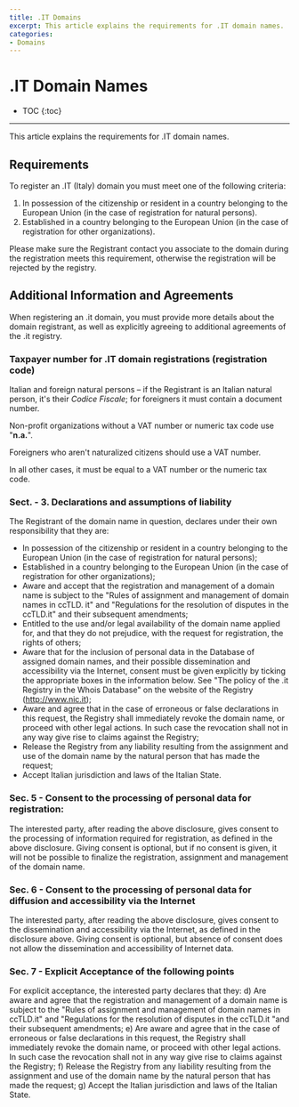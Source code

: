 ```yaml
---
title: .IT Domains
excerpt: This article explains the requirements for .IT domain names.
categories:
- Domains
---
```


# .IT Domain Names

* TOC
{:toc}

---

This article explains the requirements for .IT domain names.

## Requirements

To register an .IT (Italy) domain you must meet one of the following criteria:

1. In possession of the citizenship or resident in a country belonging to the European Union (in the case of registration for natural persons).
1. Established in a country belonging to the European Union (in the case of registration for other organizations).

Please make sure the Registrant contact you associate to the domain during the registration meets this requirement, otherwise the registration will be rejected by the registry.

## Additional Information and Agreements

When registering an .it domain, you must provide more details about the domain registrant, as well as explicitly agreeing to additional agreements of the .it registry.

### Taxpayer number for .IT domain registrations (registration code)

Italian and foreign natural persons – if the Registrant is an Italian natural person, it's their _Codice Fiscale_; for foreigners it must contain a document number.

Non-profit organizations without a VAT number or numeric tax code use "**n.a.**".

Foreigners who aren't naturalized citizens should use a VAT number.

In all other cases, it must be equal to a VAT number or the numeric tax code.

### Sect. - 3. Declarations and assumptions of liability

The Registrant of the domain name in question, declares under their own responsibility that they are:
- In possession of the citizenship or resident in a country belonging to the European Union (in the case of registration for natural persons);
- Established in a country belonging to the European Union (in the case of registration for other organizations);
- Aware and accept that the registration and management of a domain name is subject to the "Rules of assignment and management of domain names in ccTLD. it" and "Regulations for the resolution of disputes in the ccTLD.it" and their subsequent amendments;
- Entitled to the use and/or legal availability of the domain name applied for, and that they do not prejudice, with the request for registration, the rights of others;
- Aware that for the inclusion of personal data in the Database of assigned domain names, and their possible dissemination and accessibility via the Internet, consent must be given explicitly by ticking the appropriate boxes in the information below. See "The policy of the .it Registry in the Whois Database" on the website of the Registry (http://www.nic.it);
- Aware and agree that in the case of erroneous or false declarations in this request, the Registry shall immediately revoke the domain name, or proceed with other legal actions. In such case the revocation shall not in any way give rise to claims against the Registry;
- Release the Registry from any liability resulting from the assignment and use of the domain name by the natural person that has made the request;
- Accept Italian jurisdiction and laws of the Italian State.

### Sec. 5 - Consent to the processing of personal data for registration:
The interested party, after reading the above disclosure, gives consent to the processing of information required for registration, as defined in the above disclosure. Giving consent is optional, but if no consent is given, it will not be possible to finalize the registration, assignment and management of the domain name.

### Sec. 6 - Consent to the processing of personal data for diffusion and accessibility via the Internet
The interested party, after reading the above disclosure, gives consent to the dissemination and accessibility via the Internet, as defined in the disclosure above. Giving consent is optional, but absence of consent does not allow the dissemination and accessibility of Internet data.

### Sec. 7 - Explicit Acceptance of the following points
For explicit acceptance, the interested party declares that they:
d) Are aware and agree that the registration and management of a domain name is subject to the "Rules of assignment and management of domain names in ccTLD.it" and "Regulations for the resolution of disputes in the ccTLD.it "and their subsequent amendments;
e) Are aware and agree that in the case of erroneous or false declarations in this request, the Registry shall immediately revoke the domain name, or proceed with other legal actions. In such case the revocation shall not in any way give rise to claims against the Registry;
f) Release the Registry from any liability resulting from the assignment and use of the domain name by the natural person that has made the request;
g) Accept the Italian jurisdiction and laws of the Italian State.
